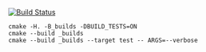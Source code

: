 [![Build Status](https://travis-ci.org/KadrusBAG/graph.svg?branch=master)](https://travis-ci.org/KadrusBAG/graph)
```
cmake -H. -B_builds -DBUILD_TESTS=ON
cmake --build _builds
cmake --build _builds --target test -- ARGS=--verbose
```
